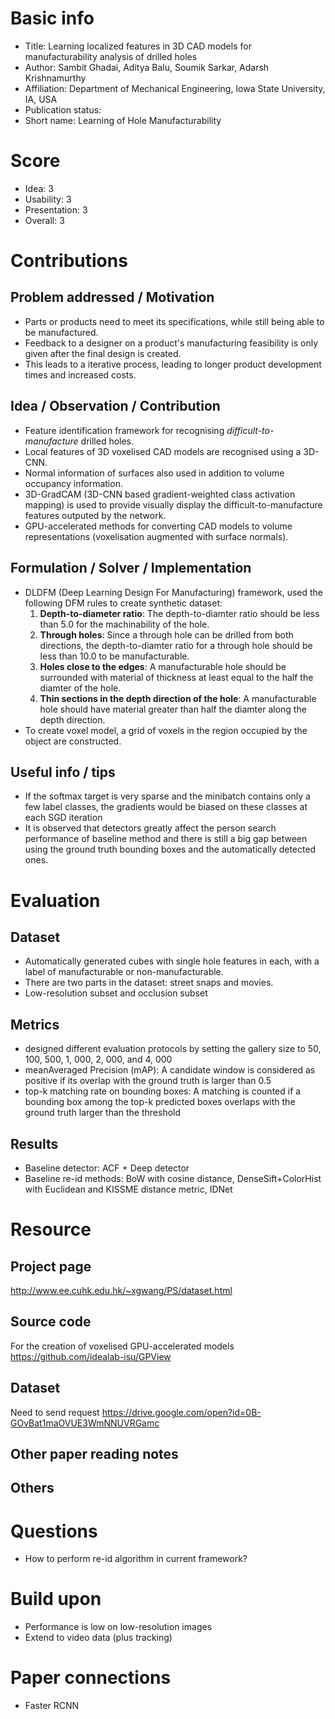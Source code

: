 # Basic info
- Title: Learning localized features in 3D CAD models for manufacturability analysis of drilled holes
- Author: Sambit Ghadai, Aditya Balu, Soumik Sarkar, Adarsh Krishnamurthy
- Affiliation: Department of Mechanical Engineering, Iowa State University, IA, USA
- Publication status: 
- Short name: Learning of Hole Manufacturability

# Score
- Idea: 3
- Usability: 3
- Presentation: 3
- Overall: 3

# Contributions
## Problem addressed / Motivation
- Parts or products need to meet its specifications, while still being able to be manufactured.
- Feedback to a designer on a product's manufacturing feasibility is only given after the final design is created.
- This leads to a iterative process, leading to longer product development times and increased costs.

## Idea / Observation / Contribution
- Feature identification framework for recognising *difficult-to-manufacture* drilled holes.
- Local features of 3D voxelised CAD models are recognised using a 3D-CNN.
- Normal information of surfaces also used in addition to volume occupancy information.
- 3D-GradCAM (3D-CNN based gradient-weighted class activation mapping) is used to provide visually display the difficult-to-manufacture features outputed by the network.
- GPU-accelerated methods for converting CAD models to volume representations (voxelisation augmented with surface normals).

## Formulation / Solver / Implementation
- DLDFM (Deep Learning Design For Manufacturing) framework, used the following DFM rules to create synthetic dataset:
	1. **Depth-to-diameter ratio**: The depth-to-diamter ratio should be less than 5.0 for the machinability of the hole.
	2. **Through holes**: Since a through hole can be drilled from both directions, the depth-to-diamter ratio for a through hole should be less than 10.0 to be manufacturable.
	3. **Holes close to the edges**: A manufacturable hole should be surrounded with material of thickness at least equal to the half the diamter of the hole.
	4. **Thin sections in the depth direction of the hole**: A manufacturable hole should have material greater than half the diamter along the depth direction.
- To create voxel model, a grid of voxels in the region occupied by the object are constructed.


## Useful info / tips
- If the softmax target is very sparse and the minibatch contains only a few label classes, the gradients would be biased on these classes at each SGD iteration
- It is observed that detectors greatly affect the person search performance of baseline method and there is still a big gap between using the ground truth bounding boxes and the automatically detected ones.

# Evaluation
## Dataset
- Automatically generated cubes with single hole features in each, with a label of manufacturable or non-manufacturable.
- There are two parts in the dataset: street snaps and movies.
- Low-resolution subset and occlusion subset

## Metrics
- designed different evaluation protocols by setting the gallery size to 50, 100, 500, 1, 000, 2, 000, and 4, 000
- meanAveraged Precision (mAP): A candidate window is considered as positive if its overlap with the ground truth is larger than 0.5
- top-k matching rate on bounding boxes: A matching is counted if a bounding box among the top-k predicted boxes overlaps with the ground truth larger than the threshold

## Results
- Baseline detector: ACF + Deep detector
- Baseline re-id methods: BoW with cosine distance, DenseSift+ColorHist with Euclidean and KISSME distance metric, IDNet

# Resource
## Project page
http://www.ee.cuhk.edu.hk/~xgwang/PS/dataset.html

## Source code
For the creation of voxelised GPU-accelerated models
https://github.com/idealab-isu/GPView

## Dataset
Need to send request
https://drive.google.com/open?id=0B-GOvBat1maOVUE3WmNNUVRGamc

## Other paper reading notes

## Others

# Questions
- How to perform re-id algorithm in current framework?

# Build upon
- Performance is low on low-resolution images
- Extend to video data (plus tracking)

# Paper connections
- Faster RCNN
